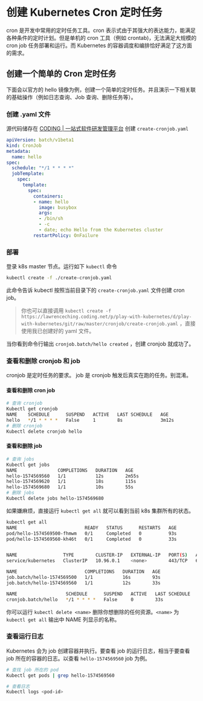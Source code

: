 # 创建 Kubernetes Cron 定时任务

cron 是开发中常用的定时任务工具。cron 表示式由于其强大的表达能力，能满足各种条件的定时计划。但是单机的 cron 工具（例如 crontab\)，无法满足大规模的 cron job 任务部署和运行。而 Kubernetes 的容器调度和编排恰好满足了这方面的需求。

## 创建一个简单的 Cron 定时任务

下面会以官方的 hello 镜像为例，创建一个简单的定时任务。并且演示一下相关联的基础操作（例如日志查询、Job 查询、删除任务等）。

### 创建 .yaml 文件

源代码储存在 [CODING \| 一站式软件研发管理平台](https://lawrenceching.coding.net/p/play-with-kubernetes/d/play-with-kubernetes/git/blob/master/cronjob/create-cronjob.yaml) 创建 `create-cronjob.yaml`

```yaml
apiVersion: batch/v1beta1
kind: CronJob
metadata:
  name: hello
spec:
  schedule: "*/1 * * * *"
  jobTemplate:
    spec:
      template:
        spec:
          containers:
          - name: hello
            image: busybox
            args:
            - /bin/sh
            - -c
            - date; echo Hello from the Kubernetes cluster
          restartPolicy: OnFailure
```

### 部署

登录 k8s master 节点。运行如下 `kubectl` 命令

```bash
kubectl create -f ./create-cronjob.yaml
```

此命令告诉 kubectl 按照当前目录下的 `create-cronjob.yaml` 文件创建 cron job。

> 你也可以直接调用 `kubectl create -f https://lawrenceching.coding.net/p/play-with-kubernetes/d/play-with-kubernetes/git/raw/master/cronjob/create-cronjob.yaml` ，直接使用我已创建好的 yaml 文件。

当你看到命令行输出 `cronjob.batch/hello created` ，创建 cronjob 就成功了。

### 查看和删除 cronjob 和 job

cronjob 是定时任务的要求。 job 是 cronjob 触发后真实在跑的任务。别混淆。

#### 查看和删除 cron job

```bash
# 查询 cronjob
Kubectl get cronjob
NAME    SCHEDULE      SUSPEND   ACTIVE   LAST SCHEDULE   AGE
hello   */1 * * * *   False     1        8s              3m12s
# 删除 cronjob
Kubectl delete cronjob hello
```

#### 查看和删除 job

```bash
# 查询 jobs
Kubectl get jobs
NAME               COMPLETIONS   DURATION   AGE
hello-1574569560   1/1           12s        2m55s
hello-1574569620   1/1           18s        115s
hello-1574569680   1/1           10s        55s
# 删除 jobs
Kubectl delete jobs hello-1574569680
```

如果嫌麻烦，直接运行 `kubectl get all` 就可以看到当前 k8s 集群所有的状态。

```bash
kubectl get all
NAME                         READY   STATUS      RESTARTS   AGE
pod/hello-1574569500-fhmwm   0/1     Completed   0          93s
pod/hello-1574569560-kh46t   0/1     Completed   0          33s


NAME                 TYPE        CLUSTER-IP   EXTERNAL-IP   PORT(S)   AGE
service/kubernetes   ClusterIP   10.96.0.1    <none>        443/TCP   62d

NAME                         COMPLETIONS   DURATION   AGE
job.batch/hello-1574569500   1/1           16s        93s
job.batch/hello-1574569560   1/1           12s        33s

NAME                  SCHEDULE      SUSPEND   ACTIVE   LAST SCHEDULE   AGE
cronjob.batch/hello   */1 * * * *   False     0        33s             97s
```

你可以运行 `kubectl delete <name>` 删除你想删除的任何资源。`<name>` 为 `kubectl get all` 输出中 NAME 列显示的名称。

### 查看运行日志

Kubernetes 会为 job 创建容器并执行。要查看 job 的运行日志，相当于要查看 job 所在的容器的日志。以查看 `hello-1574569560` job 为例。

```bash
# 查找 job 所在的 pod
Kubectl get pods | grep hello-1574569560

# 查看日志
Kubectl logs <pod-id>
```


